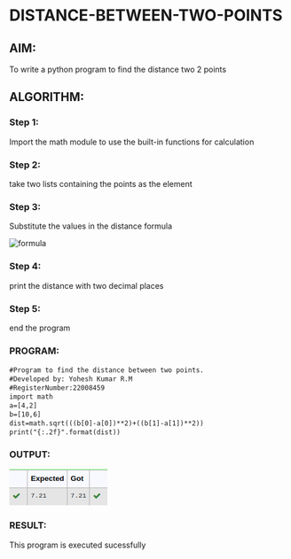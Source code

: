 # DISTANCE-BETWEEN-TWO-POINTS

## AIM:
To write a python program to find the distance two 2 points
## ALGORITHM:
### Step 1: 
Import the math module to use the built-in functions for calculation
### Step 2: 
take two lists containing the points as the element
### Step 3: 
Substitute the values in the distance formula 

  ![formula](./formula.JPG)
### Step 4: 
print the distance with two decimal places
### Step 5:
end the program
### PROGRAM:
```
#Program to find the distance between two points.
#Developed by: Yohesh Kumar R.M
#RegisterNumber:22008459
import math
a=[4,2]
b=[10,6]
dist=math.sqrt(((b[0]-a[0])**2)+((b[1]-a[1])**2))
print("{:.2f}".format(dist))
```


### OUTPUT:
![output](op3.png)

### RESULT:
This program is executed sucessfully
